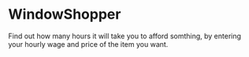 # WindowShopper

Find out how many hours it will take you to afford somthing, by entering
your hourly wage and price of the item you want.
